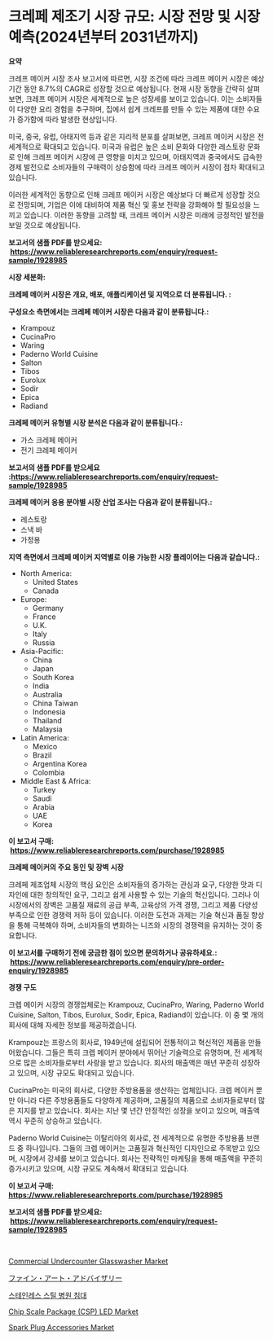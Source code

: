 <p><h1>크레페 제조기 시장 규모: 시장 전망 및 시장 예측(2024년부터 2031년까지)</h1></p><p><strong>요약</strong></p>
<p><p>크레프 메이커 시장 조사 보고서에 따르면, 시장 조건에 따라 크레프 메이커 시장은 예상 기간 동안 8.7%의 CAGR로 성장할 것으로 예상됩니다. 현재 시장 동향을 간략히 살펴보면, 크레프 메이커 시장은 세계적으로 높은 성장세를 보이고 있습니다. 이는 소비자들이 다양한 요리 경험을 추구하며, 집에서 쉽게 크레프를 만들 수 있는 제품에 대한 수요가 증가함에 따라 발생한 현상입니다.</p><p>미국, 중국, 유럽, 아태지역 등과 같은 지리적 분포를 살펴보면, 크레프 메이커 시장은 전 세계적으로 확대되고 있습니다. 미국과 유럽은 높은 소비 문화와 다양한 레스토랑 문화로 인해 크레프 메이커 시장에 큰 영향을 미치고 있으며, 아태지역과 중국에서도 급속한 경제 발전으로 소비자들의 구매력이 상승함에 따라 크레프 메이커 시장이 점차 확대되고 있습니다.</p><p>이러한 세계적인 동향으로 인해 크레프 메이커 시장은 예상보다 더 빠르게 성장할 것으로 전망되며, 기업은 이에 대비하여 제품 혁신 및 홍보 전략을 강화해야 할 필요성을 느끼고 있습니다. 이러한 동향을 고려할 때, 크레프 메이커 시장은 미래에 긍정적인 발전을 보일 것으로 예상됩니다.</p></p>
<p><strong>보고서의 샘플 PDF를 받으세요: &nbsp;<a href="https://www.reliableresearchreports.com/enquiry/request-sample/1928985">https://www.reliableresearchreports.com/enquiry/request-sample/1928985</a></strong></p>
<p><strong>시장 세분화:</strong></p>
<p><strong> 크레페 메이커 시장은 개요, 배포, 애플리케이션 및 지역으로 더 분류됩니다. :</strong></p>
<p><strong>구성요소 측면에서는 크레페 메이커 시장은 다음과 같이 분류됩니다.:</strong></p>
<p><ul><li>Krampouz</li><li>CucinaPro</li><li>Waring</li><li>Paderno World Cuisine</li><li>Salton</li><li>Tibos</li><li>Eurolux</li><li>Sodir</li><li>Epica</li><li>Radiand</li></ul></p>
<p><strong> 크레페 메이커 유형별 시장 분석은 다음과 같이 분류됩니다.:</strong></p>
<p><ul><li>가스 크레페 메이커</li><li>전기 크레페 메이커</li></ul></p>
<p><strong>보고서의 샘플 PDF를 받으세요 :<a href="https://www.reliableresearchreports.com/enquiry/request-sample/1928985">https://www.reliableresearchreports.com/enquiry/request-sample/1928985</a></strong></p>
<p><strong> 크레페 메이커 응용 분야별 시장 산업 조사는 다음과 같이 분류됩니다.:</strong></p>
<p><ul><li>레스토랑</li><li>스낵 바</li><li>가정용</li></ul></p>
<p><strong>지역 측면에서 크레페 메이커 지역별로 이용 가능한 시장 플레이어는 다음과 같습니다.:</strong></p>
<p><ul>
    <li>
        North America:
        <ul>
            <li>United States</li>
            <li>Canada</li>
        </ul>
    </li>
    <li>
        Europe:
        <ul>
            <li>Germany</li>
            <li>France</li>
            <li>U.K.</li>
            <li>Italy</li>
            <li>Russia</li>
        </ul>
    </li>
    <li>
        Asia-Pacific:
        <ul>
            <li>China</li>
            <li>Japan</li>
            <li>South Korea</li>
            <li>India</li>
            <li>Australia</li>
            <li>China Taiwan</li>
            <li>Indonesia</li>
            <li>Thailand</li>
            <li>Malaysia</li>
        </ul>
    </li>
    <li>
        Latin America:
        <ul>
            <li>Mexico</li>
            <li>Brazil</li>
            <li>Argentina Korea</li>
            <li>Colombia</li>
        </ul>
    </li>
    <li>
        Middle East & Africa:
        <ul>
            <li>Turkey</li>
            <li>Saudi</li>
            <li>Arabia</li>
            <li>UAE</li>
            <li>Korea</li>
        </ul>
    </li>
    </ul></p>
<p><strong>이 보고서 구매: &nbsp;<a href="https://www.reliableresearchreports.com/purchase/1928985">https://www.reliableresearchreports.com/purchase/1928985</a></strong></p>
<p><strong>크레페 메이커의 주요 동인 및 장벽 시장</strong></p>
<p><p>크레페 제조업체 시장의 핵심 요인은 소비자들의 증가하는 관심과 요구, 다양한 맛과 디자인에 대한 창의적인 요구, 그리고 쉽게 사용할 수 있는 기술의 혁신입니다. 그러나 이 시장에서의 장벽은 고품질 재료의 공급 부족, 고육상의 가격 경쟁, 그리고 제품 다양성 부족으로 인한 경쟁력 저하 등이 있습니다. 이러한 도전과 과제는 기술 혁신과 품질 향상을 통해 극복해야 하며, 소비자들의 변화하는 니즈와 시장의 경쟁력을 유지하는 것이 중요합니다.</p></p>
<p><strong>이 보고서를 구매하기 전에 궁금한 점이 있으면 문의하거나 공유하세요.: &nbsp;<a href="https://www.reliableresearchreports.com/enquiry/pre-order-enquiry/1928985">https://www.reliableresearchreports.com/enquiry/pre-order-enquiry/1928985</a></strong></p>
<p><strong>경쟁 구도</strong></p>
<p><p>크렙 메이커 시장의 경쟁업체로는 Krampouz, CucinaPro, Waring, Paderno World Cuisine, Salton, Tibos, Eurolux, Sodir, Epica, Radiand이 있습니다. 이 중 몇 개의 회사에 대해 자세한 정보를 제공하겠습니다.</p><p>Krampouz는 프랑스의 회사로, 1949년에 설립되어 전통적이고 혁신적인 제품을 만들어왔습니다. 그들은 특히 크렙 메이커 분야에서 뛰어난 기술력으로 유명하며, 전 세계적으로 많은 소비자들로부터 사랑을 받고 있습니다. 회사의 매출액은 매년 꾸준히 성장하고 있으며, 시장 규모도 확대되고 있습니다.</p><p>CucinaPro는 미국의 회사로, 다양한 주방용품을 생산하는 업체입니다. 크렙 메이커 뿐만 아니라 다른 주방용품들도 다양하게 제공하며, 고품질의 제품으로 소비자들로부터 많은 지지를 받고 있습니다. 회사는 지난 몇 년간 안정적인 성장을 보이고 있으며, 매출액 역시 꾸준히 상승하고 있습니다.</p><p>Paderno World Cuisine는 이탈리아의 회사로, 전 세계적으로 유명한 주방용품 브랜드 중 하나입니다. 그들의 크렙 메이커는 고품질과 혁신적인 디자인으로 주목받고 있으며, 시장에서 강세를 보이고 있습니다. 회사는 전략적인 마케팅을 통해 매출액을 꾸준히 증가시키고 있으며, 시장 규모도 계속해서 확대되고 있습니다.</p></p>
<p><strong>이 보고서 구매: &nbsp; <a href="https://www.reliableresearchreports.com/purchase/1928985">https://www.reliableresearchreports.com/purchase/1928985</a></strong></p>
<p><strong>보고서의 샘플 PDF를 받으세요: &nbsp;<a href="https://www.reliableresearchreports.com/enquiry/request-sample/1928985">https://www.reliableresearchreports.com/enquiry/request-sample/1928985</a></strong><strong></strong></p>
<p>&nbsp;</p>
<p><p><a href="https://angry-finch-aaf.notion.site/Commercial-Undercounter-Glasswasher-Market-Size-Share-Trends-Analysis-Report-By-Material-By-Type-61dd4c9b996e435cb13f906ae0577de8">Commercial Undercounter Glasswasher Market</a></p><p><a href="https://github.com/nxboeu02965442/Market-Research-Report-List-1/blob/main/707145712716.md">ファイン・アート・アドバイザリー</a></p><p><a href="https://medium.com/@ralphyjames/%EC%8A%A4%ED%85%8C%EC%9D%B8%EB%A0%88%EC%8A%A4-%EC%8A%A4%ED%8B%B8-%EB%B3%91%EC%9B%90%EC%9A%A9-%EC%B9%A8%EB%8C%80-%EC%8B%9C%EC%9E%A5-%EC%A0%84%EB%A7%9D-%EC%82%B0%EC%97%85-%EA%B0%9C%EC%9A%94-%EB%B0%8F-%EC%98%88%EC%B8%A1-2024%EB%85%84%EB%B6%80%ED%84%B0-2031%EB%85%84%EA%B9%8C%EC%A7%80-6e6c5dc15504">스테인레스 스틸 병원 침대</a></p><p><a href="https://github.com/rahu1506/Market-Research-Report-List-3/blob/main/chip-scale-package-csp-led-market.md">Chip Scale Package (CSP) LED Market</a></p><p><a href="https://issuu.com/reportprime-2/docs/spark-plug-accessories-market-size-2030.pptx">Spark Plug Accessories Market</a></p></p>